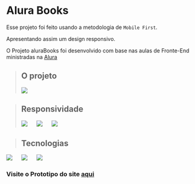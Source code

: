 # **Alura Books**

Esse projeto foi feito usando a metodologia de `Mobile First`.
<br> 

Apresentando assim um design responsivo.


O Projeto aluraBooks foi desenvolvido com base nas aulas de Fronte-End ministradas na  [Alura](https://www.alura.com.br)



> ## O projeto
> <img src="https://img.shields.io/badge/Status-Em%20desenvolvimento-yellow" target="_blank">
> 

> ## Responsividade
> <div>
>     <img src="https://img.shields.io/badge/Desktop-Sim-greem" target="_blank" style="margin-right:20px">
>    <img src="https://img.shields.io/badge/Tablet-Sim-greem" target="_blank" style="margin-right:20px">
>     <img src="https://img.shields.io/badge/Mobile-Em%20Desenvolvimento-yellow" target="_blank">
> </div>

> ## Tecnologias
 <img src="https://img.shields.io/badge/HTML5-E34F26?style=for-the-badge&logo=html5&logoColor=white
 " target="_blank" style="margin-right:20px">
<img src="https://img.shields.io/badge/CSS3-1572B6?style=for-the-badge&logo=css3&logoColor=white " target="_blank" style="margin-right:20px">
 <img src="https://img.shields.io/badge/JavaScript-F7DF1E?style=for-the-badge&logo=javascript&logoColor=black
 " target="_blank" style="margin-right:20px">

### Visite o Prototipo do site [aqui](https://alura-books-qoyq5p34x-thiagopertile.vercel.app)
